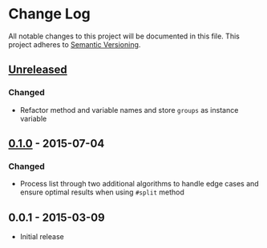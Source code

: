 # Change Log
All notable changes to this project will be documented in this file.
This project adheres to [Semantic Versioning](http://semver.org/).

## [Unreleased]
### Changed
- Refactor method and variable names and store `groups` as instance variable

## [0.1.0] - 2015-07-04
### Changed
- Process list through two additional algorithms to handle edge cases and ensure optimal results when using `#split` method

## 0.0.1 - 2015-03-09
- Initial release

[unreleased]: https://github.com/djpowers/divvy_up/compare/v0.1.0...HEAD
[0.1.0]: https://github.com/djpowers/divvy_up/compare/v0.0.1...v0.1.0
